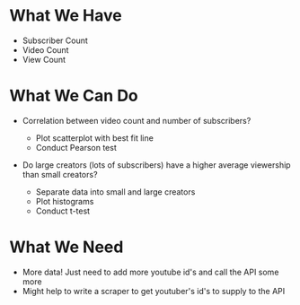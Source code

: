 # What We Have

- Subscriber Count
- Video Count
- View Count

# What We Can Do

- Correlation between video count and number of subscribers?
  - Plot scatterplot with best fit line
  - Conduct Pearson test

- Do large creators (lots of subscribers) have a higher average viewership than small creators?
  - Separate data into small and large creators
  - Plot histograms
  - Conduct t-test

# What We Need

- More data! Just need to add more youtube id's and call the API some more
- Might help to write a scraper to get youtuber's id's to supply to the API
